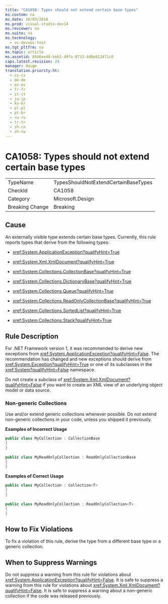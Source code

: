 ```yaml
---
title: "CA1058: Types should not extend certain base types"
ms.custom: na
ms.date: 10/03/2016
ms.prod: visual-studio-dev14
ms.reviewer: na
ms.suite: na
ms.technology: 
  - vs-devops-test
ms.tgt_pltfrm: na
ms.topic: article
ms.assetid: 8446ee40-beb1-49fa-8733-4d8e813471c0
caps.latest.revision: 24
manager: douge
translation.priority.ht: 
  - cs-cz
  - de-de
  - es-es
  - fr-fr
  - it-it
  - ja-jp
  - ko-kr
  - pl-pl
  - pt-br
  - ru-ru
  - tr-tr
  - zh-cn
  - zh-tw
---
```

# CA1058: Types should not extend certain base types
|||  
|-|-|  
|TypeName|TypesShouldNotExtendCertainBaseTypes|  
|CheckId|CA1058|  
|Category|Microsoft.Design|  
|Breaking Change|Breaking|  
  
## Cause  
 An externally visible type extends certain base types. Currently, this rule reports types that derive from the following types:  
  
-   <xref:System.ApplicationException?qualifyHint=True>  
  
-   <xref:System.Xml.XmlDocument?qualifyHint=True>  
  
-   <xref:System.Collections.CollectionBase?qualifyHint=True>  
  
-   <xref:System.Collections.DictionaryBase?qualifyHint=True>  
  
-   <xref:System.Collections.Queue?qualifyHint=True>  
  
-   <xref:System.Collections.ReadOnlyCollectionBase?qualifyHint=True>  
  
-   <xref:System.Collections.SortedList?qualifyHint=True>  
  
-   <xref:System.Collections.Stack?qualifyHint=True>  
  
## Rule Description  
 For .NET Framework version 1, it was recommended to derive new exceptions from <xref:System.ApplicationException?qualifyHint=False>. The recommendation has changed and new exceptions should derive from <xref:System.Exception?qualifyHint=True> or one of its subclasses in the <xref:System?qualifyHint=False> namespace.  
  
 Do not create a subclass of <xref:System.Xml.XmlDocument?qualifyHint=False> if you want to create an XML view of an underlying object model or data source.  
  
### Non-generic Collections  
 Use and/or extend generic collections whenever possible. Do not extend non-generic collections in your code, unless you shipped it previously.  
  
 **Examples of Incorrect Usage**  
  
```c#  
public class MyCollection : CollectionBase  
{  
}  
  
public class MyReadOnlyCollection : ReadOnlyCollectionBase  
{  
}  
```  
  
 **Examples of Correct Usage**  
  
```c#  
public class MyCollection : Collection<T>  
{  
}  
  
public class MyReadOnlyCollection : ReadOnlyCollection<T>  
{  
}  
```  
  
## How to Fix Violations  
 To fix a violation of this rule, derive the type from a different base type or a generic collection.  
  
## When to Suppress Warnings  
 Do not suppress a warning from this rule for violations about <xref:System.ApplicationException?qualifyHint=False>. It is safe to suppress a warning from this rule for violations about <xref:System.Xml.XmlDocument?qualifyHint=False>. It is safe to suppress a warning about a non-generic collection if the code was released previously.